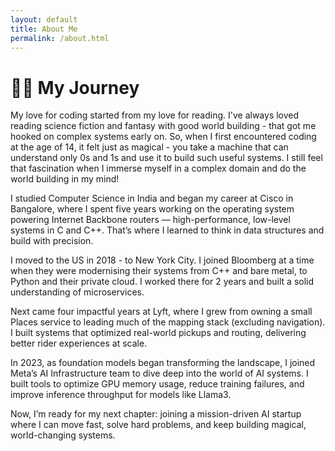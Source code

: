 ```yaml
---
layout: default
title: About Me
permalink: /about.html
---
```


<h1>👩‍💻 My Journey</h1>

<p>My love for coding started from my love for reading. I've always loved reading science fiction and fantasy with good world building - that got me hooked on complex systems early on. So, when I first encountered coding at the age of 14, it felt just as magical - you take a machine that can understand only 0s and 1s and use it to build such useful systems. I still feel that fascination when I immerse myself in a complex domain and do the world building in my mind!</p>

<p>I studied Computer Science in India and began my career at Cisco in Bangalore, where I spent five years working on the operating system powering Internet Backbone routers — high-performance, low-level systems in C and C++. That’s where I learned to think in data structures and build with precision.</p>

<p>I moved to the US in 2018 - to New York City. I joined Bloomberg at a time when they were modernising their systems from C++ and bare metal, to Python and their private cloud. I worked there for 2 years and built a solid understanding of microservices.</p>

<p>Next came four impactful years at Lyft, where I grew from owning a small Places service to leading much of the mapping stack (excluding navigation). I built systems that optimized real-world pickups and routing, delivering better rider experiences at scale.</p>

<p>In 2023, as foundation models began transforming the landscape, I joined Meta’s AI Infrastructure team to dive deep into the world of AI systems. I built tools to optimize GPU memory usage, reduce training failures, and improve inference throughput for models like Llama3.</p>

<p>Now, I’m ready for my next chapter: joining a mission-driven AI startup where I can move fast, solve hard problems, and keep building magical, world-changing systems.</p>